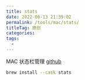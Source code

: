 ```yaml
---
title: stats
date: 2022-06-13 21:39:02
permalink: /tools/mac/stats/
titleTag: 原创
categories:
tags:
  - 
---
```


MAC 状态栏管理
[github](https://github.com/exelban/stats)

```sh
brew install --cask stats
```
